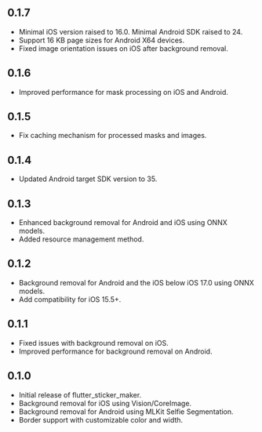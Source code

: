 ## 0.1.7
* Minimal iOS version raised to 16.0. Minimal Android SDK raised to 24.
* Support 16 KB page sizes for Android X64 devices.
* Fixed image orientation issues on iOS after background removal.

## 0.1.6
* Improved performance for mask processing on iOS and Android.

## 0.1.5
* Fix caching mechanism for processed masks and images.

## 0.1.4
* Updated Android target SDK version to 35.
  
## 0.1.3
* Enhanced background removal for Android and iOS using ONNX models.
* Added resource management method.
  
## 0.1.2
* Background removal for Android and the iOS below iOS 17.0 using ONNX models.
* Add compatibility for iOS 15.5+.

## 0.1.1
* Fixed issues with background removal on iOS.
* Improved performance for background removal on Android.

## 0.1.0

* Initial release of flutter_sticker_maker.
* Background removal for iOS using Vision/CoreImage.
* Background removal for Android using MLKit Selfie Segmentation.
* Border support with customizable color and width.